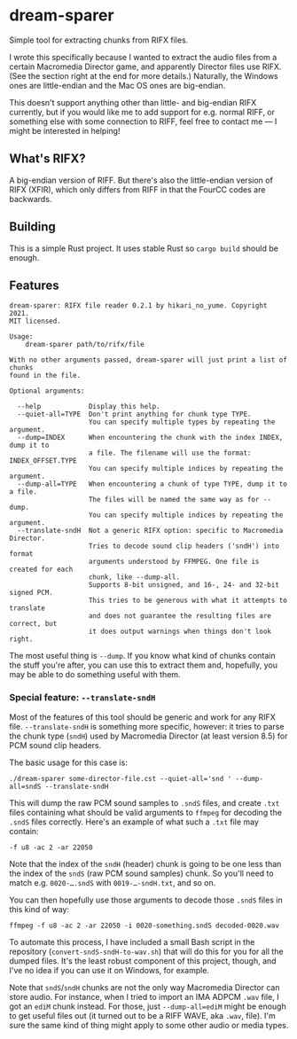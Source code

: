 # dream-sparer

Simple tool for extracting chunks from RIFX files.

I wrote this specifically because I wanted to extract the audio files from a certain Macromedia Director game, and apparently Director files use RIFX. (See the section right at the end for more details.) Naturally, the Windows ones are little-endian and the Mac OS ones are big-endian.

This doesn't support anything other than little- and big-endian RIFX currently, but if you would like me to add support for e.g. normal RIFF, or something else with some connection to RIFF, feel free to contact me — I might be interested in helping!

## What's RIFX?

A big-endian version of RIFF. But there's also the little-endian version of RIFX (XFIR), which only differs from RIFF in that the FourCC codes are backwards.

## Building

This is a simple Rust project. It uses stable Rust so `cargo build` should be enough.

## Features

```
dream-sparer: RIFX file reader 0.2.1 by hikari_no_yume. Copyright 2021.
MIT licensed.

Usage:
    dream-sparer path/to/rifx/file

With no other arguments passed, dream-sparer will just print a list of chunks
found in the file.

Optional arguments:

  --help            Display this help.
  --quiet-all=TYPE  Don't print anything for chunk type TYPE.
                    You can specify multiple types by repeating the argument.
  --dump=INDEX      When encountering the chunk with the index INDEX, dump it to
                    a file. The filename will use the format: INDEX_OFFSET.TYPE
                    You can specify multiple indices by repeating the argument.
  --dump-all=TYPE   When encountering a chunk of type TYPE, dump it to a file.
                    The files will be named the same way as for --dump.
                    You can specify multiple indices by repeating the argument.
  --translate-sndH  Not a generic RIFX option: specific to Macromedia Director.
                    Tries to decode sound clip headers ('sndH') into format
                    arguments understood by FFMPEG. One file is created for each
                    chunk, like --dump-all.
                    Supports 8-bit unsigned, and 16-, 24- and 32-bit signed PCM.
                    This tries to be generous with what it attempts to translate
                    and does not guarantee the resulting files are correct, but
                    it does output warnings when things don't look right.
```

The most useful thing is `--dump`. If you know what kind of chunks contain the stuff you're after, you can use this to extract them and, hopefully, you may be able to do something useful with them.

### Special feature: `--translate-sndH`

Most of the features of this tool should be generic and work for any RIFX file. `--translate-sndH` is something more specific, however: it tries to parse the chunk type (`sndH`) used by Macromedia Director (at least version 8.5) for PCM sound clip headers.

The basic usage for this case is:

```
./dream-sparer some-director-file.cst --quiet-all='snd ' --dump-all=sndS --translate-sndH
```

This will dump the raw PCM sound samples to `.sndS` files, and create `.txt` files containing what should be valid arguments to `ffmpeg` for decoding the `.sndS` files correctly. Here's an example of what such a `.txt` file may contain:

```
-f u8 -ac 2 -ar 22050
```

Note that the index of the `sndH` (header) chunk is going to be one less than the index of the `sndS` (raw PCM sound samples) chunk. So you'll need to match e.g. `0020-….sndS` with `0019-…-sndH.txt`, and so on.

You can then hopefully use those arguments to decode those `.sndS` files in this kind of way:

```
ffmpeg -f u8 -ac 2 -ar 22050 -i 0020-something.sndS decoded-0020.wav
```

To automate this process, I have included a small Bash script in the repository (`convert-sndS-sndH-to-wav.sh`) that will do this for you for all the dumped files. It's the least robust component of this project, though, and I've no idea if you can use it on Windows, for example.

Note that `sndS`/`sndH` chunks are not the only way Macromedia Director can store audio. For instance, when I tried to import an IMA ADPCM `.wav` file, I got an `ediM` chunk instead. For those, just `--dump-all=ediM` might be enough to get useful files out (it turned out to be a RIFF WAVE, aka `.wav`, file). I'm sure the same kind of thing might apply to some other audio or media types.
